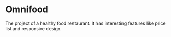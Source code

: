 # Omnifood
The project of a healthy food restaurant. It has interesting features like price list and responsive design.
